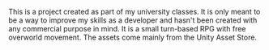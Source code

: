 This is a project created as part of my university classes. It is only meant to be a way to improve my skills as a developer and hasn't been created with any commercial purpose in mind. It is a small turn-based RPG with free overworld movement. The assets come mainly from the Unity Asset Store.
